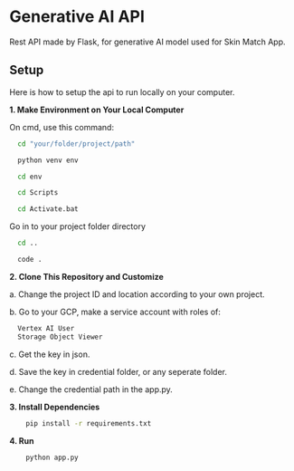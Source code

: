 
# Generative AI API

Rest API made by Flask, for generative AI model used for Skin Match App.


## Setup

Here is how to setup the api to run locally on your computer.

**1. Make Environment on Your Local Computer**

On cmd, use this command:
```bash
  cd "your/folder/project/path"
```
```bash
  python venv env
```
```bash
  cd env
```
```bash
  cd Scripts
```
```bash
  cd Activate.bat
```
Go in to your project folder directory
```bash
  cd ..
```
```bash
  code .
```

**2. Clone This Repository and Customize**

a. Change the project ID and location according to your own project.

b. Go to your GCP, make a service account with roles of:
```bash
  Vertex AI User
  Storage Object Viewer
```
c. Get the key in json.

d. Save the key in credential folder, or any seperate folder.

e. Change the credential path in the app.py.

**3. Install Dependencies**
```bash
    pip install -r requirements.txt
```

**4. Run**
```bash
    python app.py
```
